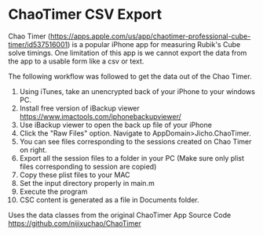 # ChaoTimer CSV Export

Chao Timer (https://apps.apple.com/us/app/chaotimer-professional-cube-timer/id537516001) is a popular iPhone app for measuring Rubik's Cube solve timings. One limitation of this app is we cannot export the data from the app to a usable form like a csv or text.

The following workflow was followed to get the data out of the Chao Timer.

1. Using iTunes, take an unencrypted back of your iPhone to your windows PC.
2. Install free version of iBackup viewer https://www.imactools.com/iphonebackupviewer/
3. Use iBackup viewer to open the back up file of your iPhone
4. Click the "Raw Files" option. Navigate to AppDomain>Jicho.ChaoTimer.
5. You can see files corresponding to the sessions created on Chao Timer on right.
6. Export all the session files to a folder in your PC (Make sure only plist files corresponding to session are copied)
7. Copy these plist files to your MAC 
8. Set the input directory properly in main.m
9. Execute the program
10. CSC content is generated as a file in Documents folder.


Uses the data classes from the original ChaoTimer App Source Code
https://github.com/nijixuchao/ChaoTimer

